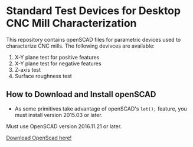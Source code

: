 # Standard Test Devices for Desktop CNC Mill Characterization

This repository contains openSCAD files for parametric devices used to characterize CNC mills. The following devivces are available:
1. X-Y plane test for positive features
1. X-Y plane test for negative features
1. Z-axis test 
1. Surface roughness test


## How to Download and Install openSCAD
- As some primitives take advantage of openSCAD's ```let();``` feature, you must install version 2015.03 or later.


Must use OpenSCAD version 2016.11.21 or later.

[Download OpenScad here!](http://www.openscad.org/)
